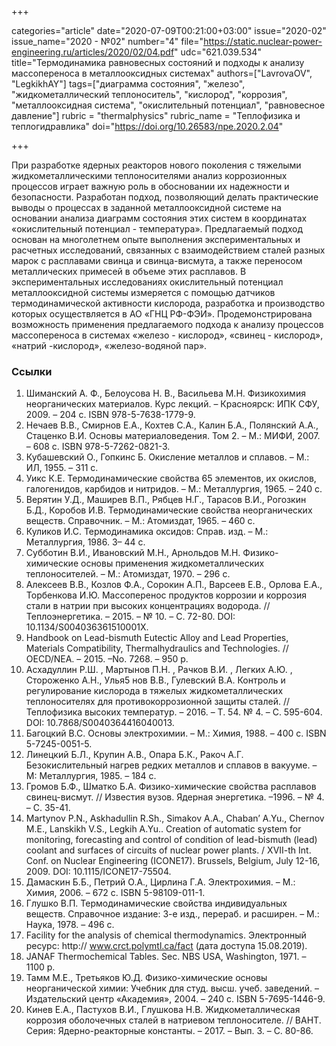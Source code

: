 +++

categories="article"
date="2020-07-09T00:21:00+03:00"
issue="2020-02"
issue_name="2020 - №02"
number="4"
file="https://static.nuclear-power-engineering.ru/articles/2020/02/04.pdf"
udc="621.039.534"
title="Термодинамика равновесных состояний и подходы к анализу массопереноса в металлооксидных системах"
authors=["LavrovaOV", "LegkikhAY"]
tags=["диаграмма состояния", "железо", "жидкометаллический теплоноситель", "кислород", "коррозия", "металлооксидная система", "окислительный потенциал", "равновесное давление"]
rubric = "thermalphysics"
rubric_name = "Теплофизика и теплогидравлика"
doi="https://doi.org/10.26583/npe.2020.2.04"

+++

При разработке ядерных реакторов нового поколения с тяжелыми жидкометаллическими теплоносителями анализ коррозионных процессов играет важную роль в обосновании их надежности и безопасности. Разработан подход, позволяющий делать практические выводы о процессах в заданной металлооксидной системе на основании анализа диаграмм состояния этих систем в координатах «окислительный потенциал - температура». Предлагаемый подход основан на многолетнем опыте выполнения экспериментальных и расчетных исследований, связанных с взаимодействием сталей разных марок с расплавами свинца и свинца-висмута, а также переносом металлических примесей в объеме этих расплавов. В экспериментальных исследованиях окислительный потенциал металлооксидной системы измеряется с помощью датчиков термодинамической активности кислорода, разработка и производство которых осуществляется в АО «ГНЦ РФ-ФЭИ». Продемонстрирована возможность применения предлагаемого подхода к анализу процессов массопереноса в системах «железо - кислород», «свинец - кислород», «натрий -кислород», «железо-водяной пар».

### Ссылки

1. Шиманский А. Ф., Белоусова Н. В., Васильева М.Н. Физикохимия неорганических материалов. Курс лекций. – Красноярск: ИПК СФУ, 2009. – 204 с. ISBN 978-5-7638-1779-9. 
2. Нечаев В.В., Смирнов Е.А., Кохтев С.А., Калин Б.А., Полянский А.А., Стаценко В.И. Основы материаловедения. Том 2. – М.: МИФИ, 2007. – 608 с. ISBN 978-5-7262-0821-3. 
3. Кубашевский О., Гопкинс Б. Окисление металлов и сплавов. – М.: ИЛ, 1955. – 311 с. 
4. Уикс К.Е. Термодинамические свойства 65 элементов, их окислов, галогенидов, карбидов и нитридов. – М.: Металлургия, 1965. – 240 с. 
5. Верятин У.Д., Маширев В.П., Рябцев Н.Г., Тарасов В.И., Рогозкин Б.Д., Коробов И.В. Термодинамические свойства неорганических веществ. Справочник. – М.: Атомиздат, 1965. – 460 с. 
6. Куликов И.С. Термодинамика оксидов: Справ. изд. – М.: Металлургия, 1986. 3– 44 с. 
7. Субботин В.И., Ивановский М.Н., Арнольдов М.Н. Физико-химические основы применения жидкометаллических теплоносителей. – М.: Атомиздат, 1970. – 296 с. 
8. Алексеев В.В., Козлов Ф.А., Сорокин А.П., Варсеев Е.В., Орлова Е.А., Торбенкова И.Ю. Массоперенос продуктов коррозии и коррозия стали в натрии при высоких концентрациях водорода. // Теплоэнергетика. – 2015. – № 10.  – С. 72-80. DOI: 10.1134/S004036361510001X. 
9. Handbook on Lead-bismuth Eutectic Alloy and Lead Properties, Materials Compatibility, Thermalhydraulics and Technologies. // OECD/NEA. – 2015. –No. 7268. – 950 p. 
10. Асхадуллин Р.Ш. , Мартынов П.Н. , Рачков В.И. , Легких А.Ю. , Стороженко А.Н., Улья5 нов В.В., Гулевский В.А. Контроль и регулирование кислорода в тяжелых жидкометаллических теплоносителях для противокоррозионной защиты сталей. // Теплофизика высоких температур. – 2016. – Т. 54. № 4. – С. 595-604. DOI: 10.7868/S0040364416040013. 
11. Багоцкий В.С. Основы электрохимии. – М.: Химия, 1988. – 400 с. ISBN 5-7245-0051-5. 
12. Линецкий Б.Л., Крупин А.В., Опара Б.К., Ракоч А.Г. Безокислительный нагрев редких металлов и сплавов в вакууме. – М: Металлургия, 1985. – 184 с. 
13. Громов Б.Ф., Шматко Б.А. Физико-химические свойства расплавов свинец-висмут. // Известия вузов. Ядерная энергетика. –1996. – № 4. – С. 35-41. 
14. Martynov P.N., Askhadullin R.Sh., Simakov A.A., Chaban’ A.Yu., Chernov M.E., Lanskikh V.S., Legkih A.Yu.. Сreation of automatic system for monitoring, forecasting and control of condition of lead-bismuth (lead) coolant and surfaces of circuits of nuclear power plants. / XVII-th Int. Conf. on Nuclear Engineering (ICONE17). Brussels, Belgium, July 12-16, 2009. DOI: 10.1115/ICONE17-75504. 
15. Дамаскин Б.Б., Петрий О.А., Цирлина Г.А. Электрохимия. – М.: Химия, 2006. – 672 с. ISBN 5-98109-011-1. 
16. Глушко В.П. Термодинамические свойства индивидуальных веществ. Справочное издание: 3-е изд., перераб. и расширен. – М.: Наука, 1978. – 496 с.
17. Facility for the analysis of chemical thermodynamics. Электронный ресурс: http:// www.crct.polymtl.ca/fact (дата доступа 15.08.2019). 
18. JANAF Thermochemical Tables. Sec. NBS USA, Washington, 1971. – 1100 p. 
19. Тамм М.Е., Третьяков Ю.Д. Физико-химические основы неорганической химии: Учебник для студ. высш. учеб. заведений. – Издательский центр «Академия», 2004. – 240 с. ISBN 5-7695-1446-9. 
20. Кинев Е.А., Пастухов В.И., Глушкова Н.В. Жидкометаллическая коррозия оболочечных сталей в натриевом теплоносителе. // ВАНТ. Серия: Ядерно-реакторные константы. – 2017. – Вып. 3. – С. 80-86. 
